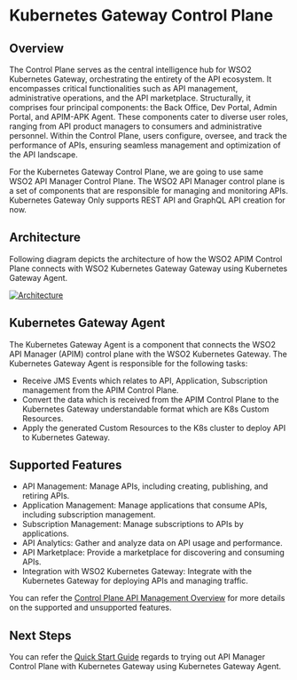# Kubernetes Gateway Control Plane

## Overview

The Control Plane serves as the central intelligence hub for WSO2 Kubernetes Gateway, orchestrating the entirety of the API ecosystem. It encompasses critical functionalities such as API management, administrative operations, and the API marketplace. Structurally, it comprises four principal components: the Back Office, Dev Portal, Admin Portal, and APIM-APK Agent. These components cater to diverse user roles, ranging from API product managers to consumers and administrative personnel. Within the Control Plane, users configure, oversee, and track the performance of APIs, ensuring seamless management and optimization of the API landscape.

For the Kubernetes Gateway Control Plane, we are going to use same WSO2 API Manager Control Plane. The WSO2 API Manager control plane is a set of components that are responsible for managing and monitoring APIs. 
Kubernetes Gateway Only supports REST API and GraphQL API creation for now.

## Architecture

Following diagram depicts the architecture of how the WSO2 APIM Control Plane connects with WSO2 Kubernetes Gateway Gateway using Kubernetes Gateway Agent.

[![Architecture](../assets/img/deployment-patterns/APK_DP_TO_CP_K8s.png)](../assets/img/deployment-patterns/APK_DP_TO_CP_K8s.png)

## Kubernetes Gateway Agent

The Kubernetes Gateway Agent is a component that connects the WSO2 API Manager (APIM) control plane with the WSO2 Kubernetes Gateway. The Kubernetes Gateway Agent is responsible for the following tasks:

- Receive JMS Events which relates to API, Application, Subscription management from the APIM Control Plane.
- Convert the data which is received from the APIM Control Plane to the Kubernetes Gateway understandable format which are K8s Custom Resources.
- Apply the generated Custom Resources to the K8s cluster to deploy API to Kubernetes Gateway.

## Supported Features

- API Management: Manage APIs, including creating, publishing, and retiring APIs.
- Application Management: Manage applications that consume APIs, including subscription management.
- Subscription Management: Manage subscriptions to APIs by applications.
- API Analytics: Gather and analyze data on API usage and performance.
- API Marketplace: Provide a marketplace for discovering and consuming APIs.
- Integration with WSO2 Kubernetes Gateway: Integrate with the Kubernetes Gateway for deploying APIs and managing traffic.

You can refer the <a href="../control-plane/api-management/control-plane-api-management-overview" target="_blank">Control Plane API Management Overview</a> for more details on the supported and unsupported features.

## Next Steps

You can refer the <a href="../../get-started/quick-start-guide-with-cp" target="_blank">Quick Start Guide</a> regards to trying out API Manager Control Plane with Kubernetes Gateway using Kubernetes Gateway Agent.

    